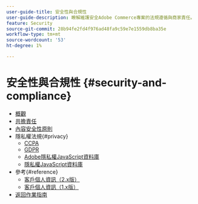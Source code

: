 ```yaml
---
user-guide-title: 安全性與合規性
user-guide-description: 瞭解維護安全Adobe Commerce專案的法規遵循與商家責任。
feature: Security
source-git-commit: 28b94fe2fd4f976ad48fa9c59e7e1559db8ba35e
workflow-type: tm+mt
source-wordcount: '53'
ht-degree: 1%

---
```



# 安全性與合規性 {#security-and-compliance}

- [概觀](overview.md)
- [共擔責任](shared-responsibility.md)
- [內容安全性原則](content-security-policy.md)
- 隱私權法規{#privacy}
   - [CCPA](privacy/ccpa.md)
   - [GDPR](privacy/gdpr.md)
   - [Adobe隱私權JavaScript資料庫](privacy/adobe-javascript-library.md)
   - [隱私權JavaScript資料庫](privacy/javascript-library.md)
- 參考{#reference}
   - [客戶個人資訊（2.x版）](privacy/data-m2.md)
   - [客戶個人資訊（1.x版）](privacy/data-m1.md)
- [返回作業指南](https://experienceleague.adobe.com/docs/commerce-operations/operational-guides/home.html)
